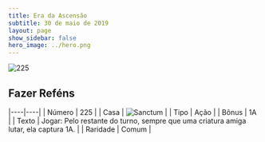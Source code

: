 ```yaml
---
title: Era da Ascensão
subtitle: 30 de maio de 2019
layout: page
show_sidebar: false
hero_image: ../hero.png
---
```


![225](https://cdn.keyforgegame.com/media/card_front/pt/435_225_CQVJPWVJ7QFF_pt.png)

## Fazer Reféns

|----|----|
| Número | 225 |
| Casa | ![Sanctum](https://archonarcana.com/images/thumb/c/c7/Sanctum.png/22px-Sanctum.png "Santuário") |
| Tipo | Ação |
| Bônus | 1A |
| Texto | Jogar: Pelo restante do turno, sempre que uma criatura amiga lutar, ela captura 1A. |
| Raridade | Comum |

